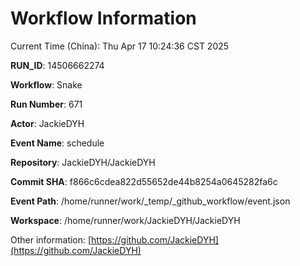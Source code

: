 # Workflow Information

Current Time (China): Thu Apr 17 10:24:36 CST 2025  

**RUN_ID**: 14506662274  

**Workflow**: Snake  

**Run Number**: 671  

**Actor**: JackieDYH  

**Event Name**: schedule  

**Repository**: JackieDYH/JackieDYH  

**Commit SHA**: f866c6cdea822d55652de44b8254a0645282fa6c  

**Event Path**: /home/runner/work/_temp/_github_workflow/event.json  

**Workspace**: /home/runner/work/JackieDYH/JackieDYH  

Other information: [https://github.com/JackieDYH](https://github.com/JackieDYH)
